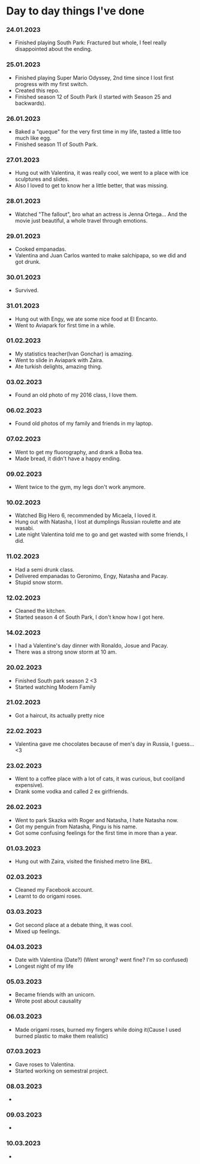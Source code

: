 # Day to day things I've done

### 24.01.2023
- Finished playing South Park: Fractured but whole, I feel really disappointed about the ending.

### 25.01.2023
- Finished playing Super Mario Odyssey, 2nd time since I lost first progress with my first switch.
- Created this repo.
- Finished season 12 of South Park (I started with Season 25 and backwards).

### 26.01.2023
- Baked a "queque" for the very first time in my life, tasted a little too much like egg.
- Finished season 11 of South Park.

### 27.01.2023
- Hung out with Valentina, it was really cool, we went to a place with ice sculptures and slides.
- Also I loved to get to know her a little better, that was missing.

### 28.01.2023
- Watched "The fallout", bro what an actress is Jenna Ortega... And the movie just beautiful, a whole travel through emotions.

### 29.01.2023
- Cooked empanadas.
- Valentina and Juan Carlos wanted to make salchipapa, so we did and got drunk.
### 30.01.2023
- Survived.

### 31.01.2023
- Hung out with Engy, we ate some nice food at El Encanto.
- Went to Aviapark for first time in a while.

### 01.02.2023
- My statistics teacher(Ivan Gonchar) is amazing.
- Went to slide in Aviapark with Zaira.
- Ate turkish delights, amazing thing.

### 03.02.2023
- Found an old photo of my 2016 class, I love them.

### 06.02.2023
- Found old photos of my family and friends in my laptop.

### 07.02.2023
- Went to get my fluorography, and drank a Boba tea.
- Made bread, it didn't have a happy ending.

### 09.02.2023
- Went twice to the gym, my legs don't work anymore.

### 10.02.2023
- Watched Big Hero 6, recommended by Micaela, I loved it.
- Hung out with Natasha, I lost at dumplings Russian roulette and ate wasabi.
- Late night Valentina told me to go and get wasted with some friends, I did.

### 11.02.2023
- Had a semi drunk class.
- Delivered empanadas to Geronimo, Engy, Natasha and Pacay.
- Stupid snow storm.

### 12.02.2023
- Cleaned the kitchen.
- Started season 4 of South Park, I don't know how I got here.

### 14.02.2023
- I had a Valentine's day dinner with Ronaldo, Josue and Pacay.
- There was a strong snow storm at 10 am.

### 20.02.2023
- Finished South park season 2 <3
- Started watching Modern Family

### 21.02.2023
- Got a haircut, its actually pretty nice

### 22.02.2023
- Valentina gave me chocolates because of men's day in Russia, I guess... <3

### 23.02.2023
- Went to a coffee place with a lot of cats, it was curious, but cool(and expensive).
- Drank some vodka and called 2 ex girlfriends.

### 26.02.2023
- Went to park Skazka with Roger and Natasha, I hate Natasha now.
- Got my penguin from Natasha, Pingu is his name.
- Got some confusing feelings for the first time in more than a year.

### 01.03.2023
- Hung out with Zaira, visited the finished metro line BKL.

### 02.03.2023
- Cleaned my Facebook account.
- Learnt to do origami roses.

### 03.03.2023
- Got second place at a debate thing, it was cool.
- Mixed up feelings.

### 04.03.2023
- Date with Valentina (Date?) (Went wrong? went fine? I'm so confused)
- Longest night of my life

### 05.03.2023
- Became friends with an unicorn.
- Wrote post about causality

### 06.03.2023
- Made origami roses, burned my fingers while doing it(Cause I used burned plastic to make them realistic)

### 07.03.2023
- Gave roses to Valentina.
- Started working on semestral project.

### 08.03.2023
-

### 09.03.2023
-

### 10.03.2023
-
